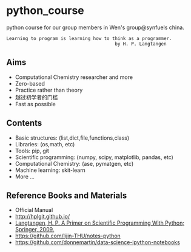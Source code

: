 # python_course
python course for our group members in Wen's group@synfuels china.

    Learning to program is learning how to think as a programmer.
                                            by H. P. Langtangen
## Aims
* Computational Chemistry researcher and more
* Zero-based
* Practice rather than theory
* 越过初学者的门槛
* Fast as possible

## Contents
* Basic structures: (list,dict,file,functions,class)
* Libraries: (os,math, etc)
* Tools: pip, git
* Scientific programming: (numpy, scipy, matplotlib, pandas, etc)
* Computational Chemistry: (ase, pymatgen, etc)
* Machine learning: skit-learn
* More …

## Reference Books and Materials
* Official Manual
* http://hplgit.github.io/
* [Langtangen, H. P. A Primer on Scientific Programming With Python; Springer, 2009.](https://hplgit.github.io/primer.html/doc/pub/half/book.pdf)
* https://github.com/lijin-THU/notes-python
* https://github.com/donnemartin/data-science-ipython-notebooks
